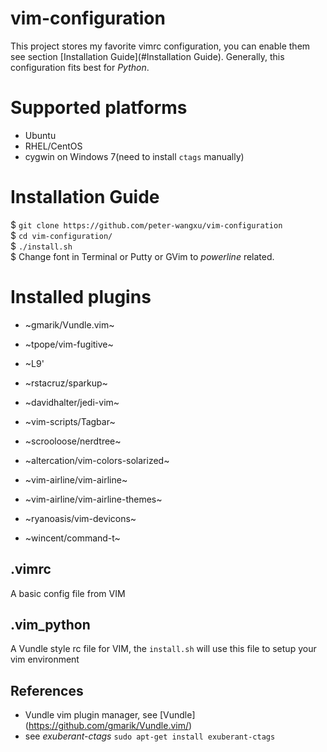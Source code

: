 # vim-configuration
This project stores my favorite vimrc configuration, you can enable them see section [Installation Guide](#Installation Guide).
Generally, this configuration fits best for _Python_.
# Supported platforms
* Ubuntu
* RHEL/CentOS
* cygwin on Windows 7(need to install `ctags` manually)

# Installation Guide
$ `git clone https://github.com/peter-wangxu/vim-configuration`<br/> 
$ `cd vim-configuration/`<br/>
$ `./install.sh`<br/>
$ Change font in Terminal or Putty or GVim to *powerline* related.

# Installed plugins

* ~gmarik/Vundle.vim~

* ~tpope/vim-fugitive~
* ~L9'
* ~rstacruz/sparkup~
* ~davidhalter/jedi-vim~
* ~vim-scripts/Tagbar~
* ~scrooloose/nerdtree~
* ~altercation/vim-colors-solarized~
* ~vim-airline/vim-airline~
* ~vim-airline/vim-airline-themes~
* ~ryanoasis/vim-devicons~
* ~wincent/command-t~

## .vimrc
A basic config file from VIM

## .vim_python
A Vundle style rc file for VIM, the `install.sh` will use this file to setup your vim environment

## References
* Vundle vim plugin manager, see [Vundle] (<https://github.com/gmarik/Vundle.vim/>)
* see *exuberant-ctags* `sudo apt-get install exuberant-ctags`
